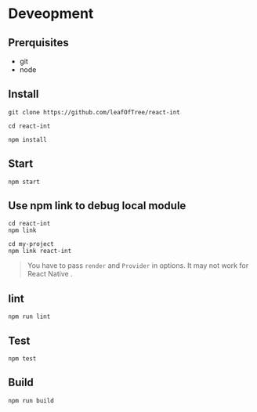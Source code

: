 # Deveopment

## Prerquisites

- git
- node

## Install

    git clone https://github.com/leafOfTree/react-int

    cd react-int

    npm install

## Start

    npm start

## Use npm link to debug local module

    cd react-int
    npm link

    cd my-project
    npm link react-int

> You have to pass `render` and `Provider` in options. It may not work for React Native .

## lint

    npm run lint

## Test

    npm test

## Build

    npm run build
